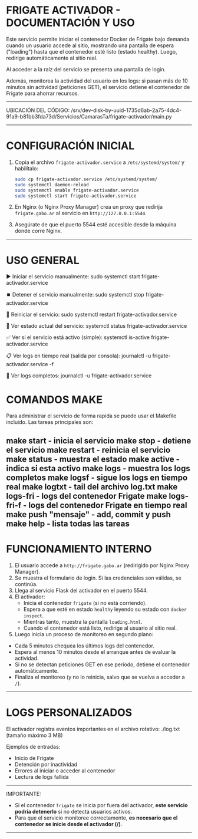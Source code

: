FRIGATE ACTIVADOR - DOCUMENTACIÓN Y USO
========================================

Este servicio permite iniciar el contenedor Docker de Frigate bajo demanda 
cuando un usuario accede al sitio, mostrando una pantalla de espera ("loading") 
hasta que el contenedor esté listo (estado healthy).
Luego, redirige automáticamente al sitio real.

Al acceder a la raíz del servicio se presenta una pantalla de login.

Además, monitorea la actividad del usuario en los logs: 
si pasan más de 10 minutos sin actividad (peticiones GET), 
el servicio detiene el contenedor de Frigate para ahorrar recursos.

--------------------------------------------------
UBICACIÓN DEL CÓDIGO:
  /srv/dev-disk-by-uuid-1735d6ab-2a75-4dc4-91a9-b81bb3fda73d/Servicios/CamarasTa/frigate-activador/main.py

--------------------------------------------------
CONFIGURACIÓN INICIAL
=====================

1. Copia el archivo `frigate-activador.service` a `/etc/systemd/system/` y habilítalo:

   ```bash
   sudo cp frigate-activador.service /etc/systemd/system/
   sudo systemctl daemon-reload
   sudo systemctl enable frigate-activador.service
   sudo systemctl start frigate-activador.service
   ```

2. En Nginx (o Nginx Proxy Manager) crea un proxy que redirija `frigate.gabo.ar` al servicio en `http://127.0.0.1:5544`.

3. Asegúrate de que el puerto 5544 esté accesible desde la máquina donde corre Nginx.

--------------------------------------------------
USO GENERAL
===========

▶️ Iniciar el servicio manualmente:
  sudo systemctl start frigate-activador.service

⏹️ Detener el servicio manualmente:
  sudo systemctl stop frigate-activador.service

🔁 Reiniciar el servicio:
  sudo systemctl restart frigate-activador.service

🔎 Ver estado actual del servicio:
  systemctl status frigate-activador.service

✅ Ver si el servicio está activo (simple):
  systemctl is-active frigate-activador.service

📋 Ver logs en tiempo real (salida por consola):
  journalctl -u frigate-activador.service -f

📅 Ver logs completos:
  journalctl -u frigate-activador.service


COMANDOS MAKE
=============

Para administrar el servicio de forma rapida se puede usar el Makefile incluido. Las tareas principales son:

  make start       - inicia el servicio
  make stop        - detiene el servicio
  make restart     - reinicia el servicio
  make status      - muestra el estado
  make active      - indica si esta activo
  make logs        - muestra los logs completos
  make logsf       - sigue los logs en tiempo real
  make logtxt      - tail del archivo log.txt
  make logs-fri    - logs del contenedor Frigate
  make logs-fri-f  - logs del contenedor Frigate en tiempo real
  make push "mensaje" - add, commit y push
  make help        - lista todas las tareas
--------------------------------------------------
FUNCIONAMIENTO INTERNO
======================

1. El usuario accede a `http://frigate.gabo.ar` (redirigido por Nginx Proxy Manager).
2. Se muestra el formulario de login. Si las credenciales son válidas, se continúa.
3. Llega al servicio Flask del activador en el puerto 5544.
4. El activador:
   - Inicia el contenedor `frigate` (si no está corriendo).
   - Espera a que esté en estado `healthy` leyendo su estado con `docker inspect`.
   - Mientras tanto, muestra la pantalla `loading.html`.
   - Cuando el contenedor está listo, redirige al usuario al sitio real.
5. Luego inicia un proceso de monitoreo en segundo plano:
  - Cada 5 minutos chequea los últimos logs del contenedor.
  - Espera al menos 10 minutos desde el arranque antes de evaluar la actividad.
  - Si no se detectan peticiones GET en ese período, detiene el contenedor automáticamente.
   - Finaliza el monitoreo (y no lo reinicia, salvo que se vuelva a acceder a `/`).

--------------------------------------------------
LOGS PERSONALIZADOS
===================

El activador registra eventos importantes en el archivo rotativo:
  ./log.txt (tamaño máximo 3 MB)

Ejemplos de entradas:
  - Inicio de Frigate
  - Detención por inactividad
  - Errores al iniciar o acceder al contenedor
  - Lectura de logs fallida

--------------------------------------------------

IMPORTANTE:
  - Si el contenedor `frigate` se inicia por fuera del activador, 
    **este servicio podría detenerlo** si no detecta usuarios activos.
  - Para que el servicio monitoree correctamente, 
    **es necesario que el contenedor se inicie desde el activador (/)**.

--------------------------------------------------
